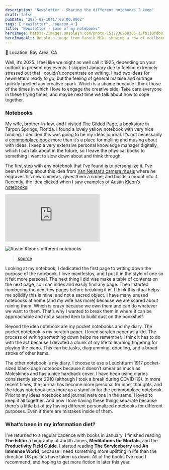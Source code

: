 ```yaml
---
description: "Newsletter - Sharing the different notebooks I keep"
draft: false
pubDate: "2025-02-10T17:00:00.000Z"
tags: ["newsletter", "season_4"]
title: "Newsletter - Some of my notebooks"
heroImage: https://images.unsplash.com/photo-1512236258305-32fb110fdb01?q=80&w=2374&auto=format&fit=crop&ixlib=rb-4.0.3&ixid=M3wxMjA3fDB8MHxwaG90by1wYWdlfHx8fGVufDB8fHx8fA%3D%3D
heroImageAlt: Unsplash image from Yannik Mika showing a row of mailboxes
---
```


📍 Location: Bay Area, CA

Well, it’s 2025. I feel like we might as well call it 1925, depending on your outlook in present day events. I skipped January due to feeling extremely stressed out that I couldn’t concentrate on writing. I had two ideas for newsletters ready to go, but the feeling of general malaise and outrage quickly quelled any creative spark. Which is a shame because I think those of the times in which I love to engage the creative side. Take care everyone in these trying times, and maybe next time we talk about how to cope together.

### Notebooks

My wife, brother-in-law, and I visited [The Gilded Page](https://thegildedpagebookstore.com/), a bookstore in Tarpon Springs, Florida. I found a lovely yellow notebook with very nice binding. I decided this was going to be my ideas journal. It’s not necessarily a [commonplace book](https://ryanholiday.net/how-and-why-to-keep-a-commonplace-book/) more than it’s a place for mulling and musing about with ideas. I keep a very extensive personal knowledge manager digitally, which I can talk about in the future, so I leave the physical books to something I want to slow down about and think through.

The first step with any notebook that I’ve found is to personalize it. I’ve been thinking about this idea from [Van Neistat’s camera rituals](https://www.youtube.com/watch?v=8ohazmE6Qvo) where he engraves his new cameras, gives them a name, and builds a mount into it. Recently, the idea clicked when I saw examples of [Austin Kleon’s notebooks](https://austinkleon.substack.com/p/my-4-notebooks).

<iframe
  class="aspect-video w-full my-2"
  src="https://www.youtube.com/embed/8ohazmE6Qvo"
  title="Van Neistat's Camera Rituals"
  frameborder="0"
  allow="accelerometer; autoplay; clipboard-write; encrypted-media; gyroscope; picture-in-picture; web-share"
  referrerpolicy="strict-origin-when-cross-origin"
  allowfullscreen></iframe>

![Austin Kleon’s different notebooks](https://assets.buttondown.email/images/a0a8d580-3498-4c57-a376-e96a2e93f3dc.png?w=960&fit=max)

> [source](https://austinkleon.substack.com/p/my-4-notebooks)

Looking at my notebook, I dedicated the first page to writing down the purpose of the notebook. I love manifestos, and I put it in the style of one so it felt more personal. The next thing I did was make a table of contents on the next page, so I can index and easily find any page. Then I started numbering the next few pages before breaking it in. I think this ritual helps me solidify this is mine, and not a sacred object. I have many unused notebooks at home (and my wife has more) because we are scared about ruining them. Which is crazy because we own them and can do whatever we want to them. That’s why I wanted to break them in where it can be approachable and not a sacred item to build dust on the bookshelf.

Beyond the idea notebook are my pocket notebooks and my diary. The pocket notebook is my scratch paper. I loved scratch paper as a kid. The process of writing something down helps me remember. I think it has to do with the act because I devoted a chunk of my life to learning fingering for playing the piano. This can be tasks, diagramming, doodling, and a broad stroke of other items.

The other notebook is my diary. I choose to use a Leuchtturm 1917 pocket-sized blank-page notebook because it doesn’t smear as much as Moleskines and has a nice hardback cover. I have been using diaries consistently since 2010 (although I took a break during COVID-19). In more recent times, the journal has become more personal for inner thoughts, and the ideas notebook acts more as a stand-in for the commonplace notebook. Prior to my ideas notebook and journal were one in the same. I loved to keep it all together. And now I love having these things separate because there’s a little bit of joy having different personalized notebooks for different purposes. Even if there are mistakes inside of them.

### What’s been in my information diet?

I’ve returned to a regular cadence with books in January. I finished reading **The Editor** a biography of Judith Jones, **Meditations for Mortals**, and the **Productivity Field Guide**. I started reading **The Serviceberry** and **An Immense World**, because I need something more uplifting in life than the direction US politics have taken us down. All of the books I’ve read I recommend, and hoping to get more fiction in later this year.
